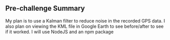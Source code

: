 ## Pre-challenge Summary
My plan is to use a Kalman filter to reduce noise in the recorded GPS data. I also plan on viewing the KML file in Google Earth to see before/after to see if it worked. I will use NodeJS and an npm package 

